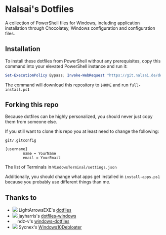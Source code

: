 # Nalsai's Dotfiles

A collection of PowerShell files for Windows, including application installation through Chocolatey, Windows configuration and configuration files.

## Installation

To install these dotfiles from PowerShell without any prerequisites, copy this command into your elevated PowerShell instance and run it:

```ps1
Set-ExecutionPolicy Bypass; Invoke-WebRequest "https://git.nalsai.de/dotfiles/archive/master.zip" -OutFile $HOME\dotfiles.zip; Expand-Archive -Path $HOME\dotfiles.zip  -DestinationPath "$HOME" -Force; Move-Item -Force -Path $HOME\dotfiles-master -NewName $HOME\.dotfiles; Remove-Item $HOME\dotfiles.zip; Invoke-Expression -Command $HOME\.dotfiles\full-install.ps1
```

The command will download this repository to `$HOME` and run `full-install.ps1`

## Forking this repo

Because dotfiles can be highly personalized, you should never just copy them from someone else.

If you still want to clone this repo you at least need to change the following:

`git/.gitconfig`

```gitconfig
[username]
        name = YourName
        email = YourEmail
```

The list of Terminals in `WindowsTerminal/settings.json`

Additionally, you should change what apps get installed in `install-apps.ps1` because you probably use different things than me.

## Thanks to

- ![](https://avatars.githubusercontent.com/LightArrowsEXE?s=12)
LightArrowsEXE's [dotfiles](https://github.com/LightArrowsEXE/dotfiles)
- ![](https://avatars.githubusercontent.com/jayharris?s=12)
jayharris's [dotfiles-windows](https://github.com/jayharris/dotfiles-windows)
- <img src="https://avatars.githubusercontent.com/ndz-v?s=12" width="12"> ndz-v's [windows-dotfiles](https://github.com/ndz-v/windows-dotfiles)
- ![](https://avatars.githubusercontent.com/Sycnex?s=12)
Sycnex's [Windows10Debloater](https://github.com/Sycnex/Windows10Debloater)
